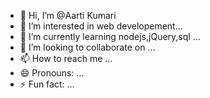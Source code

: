 - 👋 Hi, I’m @Aarti Kumari 
- 👀 I’m interested in web developement...
- 🌱 I’m currently learning nodejs,jQuery,sql ...
- 💞️ I’m looking to collaborate on ...
- 📫 How to reach me ...
- 😄 Pronouns: ...
- ⚡ Fun fact: ...

<!---
AartiKuma/AartiKuma is a ✨ special ✨ repository because its `README.md` (this file) appears on your GitHub profile.
You can click the Preview link to take a look at your changes.
--->
